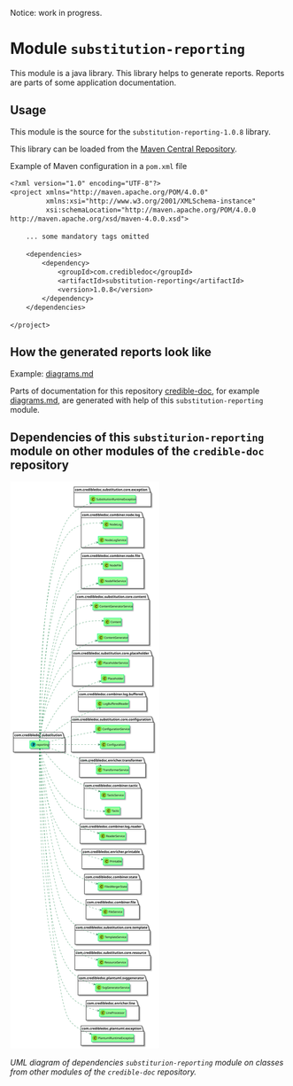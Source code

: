 Notice: work in progress.

# Module `substitution-reporting`
This module is a java library. This library helps to generate reports.
Reports are parts of some application documentation.

## Usage
This module is the source for the `substitution-reporting-1.0.8` library.

This library can be loaded from the [Maven Central Repository](https://mvnrepository.com/artifact/com.credibledoc/substitution-reporting).

Example of Maven configuration in a `pom.xml` file

    <?xml version="1.0" encoding="UTF-8"?>
    <project xmlns="http://maven.apache.org/POM/4.0.0"
             xmlns:xsi="http://www.w3.org/2001/XMLSchema-instance"
             xsi:schemaLocation="http://maven.apache.org/POM/4.0.0 http://maven.apache.org/xsd/maven-4.0.0.xsd">
    
        ... some mandatory tags omitted
    
        <dependencies>
            <dependency>
                <groupId>com.credibledoc</groupId>
                <artifactId>substitution-reporting</artifactId>
                <version>1.0.8</version>
            </dependency>
        </dependencies>
    
    </project>

## How the generated reports look like
Example: [diagrams.md](../credible-doc-generator/doc/diagrams.md)

Parts of documentation for this repository [credible-doc](../README.md),
for example [diagrams.md](../credible-doc-generator/doc/diagrams.md), are generated with help of this `substitution-reporting` module.

## Dependencies of this `substiturion-reporting` module on other modules of the `credible-doc` repository
![UML diagram of dependencies `substiturion-reporting` module on classes from other modules of the `credible-doc` repository.](img/README.md_3.svg?sanitize=true)

_UML diagram of dependencies `substiturion-reporting` module on classes from other modules of the `credible-doc` repository._
